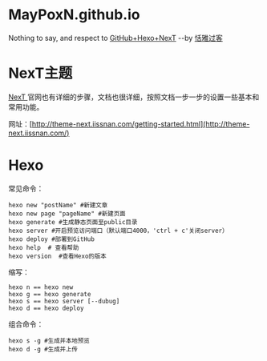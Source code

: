 # MayPoxN.github.io

Nothing to say, and respect to [GitHub+Hexo+NexT](https://www.jianshu.com/p/7b5702d3f072) --by [恬雅过客](https://www.jianshu.com/u/2e16695e0599)

# NexT主题

[NexT ](http://theme-next.iissnan.com/)官网也有详细的步骤，文档也很详细，按照文档一步一步的设置一些基本和常用功能。  

网址：[http://theme-next.iissnan.com/getting-started.html](http://theme-next.iissnan.com/)

# Hexo

常见命令：

```
hexo new "postName" #新建文章
hexo new page "pageName" #新建页面
hexo generate #生成静态页面至public目录
hexo server #开启预览访问端口（默认端口4000，'ctrl + c'关闭server）
hexo deploy #部署到GitHub
hexo help  # 查看帮助
hexo version  #查看Hexo的版本
```

缩写：

```
hexo n == hexo new
hexo g == hexo generate
hexo s == hexo server [--dubug]
hexo d == hexo deploy
```

组合命令：

```
hexo s -g #生成并本地预览
hexo d -g #生成并上传
```
